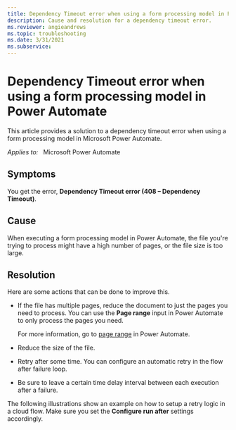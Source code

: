 ```yaml
---
title: Dependency Timeout error when using a form processing model in Power Automate
description: Cause and resolution for a dependency timeout error. 
ms.reviewer: angieandrews
ms.topic: troubleshooting
ms.date: 3/31/2021
ms.subservice: 
---
```


# Dependency Timeout error when using a form processing model in Power Automate

This article provides a solution to a dependency timeout error when using a form processing model in Microsoft Power Automate.

_Applies to:_ &nbsp; Microsoft Power Automate

## Symptoms

You get the error, **Dependency Timeout error (408 – Dependency Timeout)**.

## Cause

When executing a form processing model in Power Automate, the file you're trying to process might have a high number of pages, or the file size is too large.

## Resolution

Here are some actions that can be done to improve this.

- If the file has multiple pages, reduce the document to just the pages you need to process. You can use the **Page range** input in Power Automate to only process the pages you need. 

    For more information, go to [page range](/ai-builder/form-processing-model-in-flow#page-range) in Power Automate.

- Reduce the size of the file.

- Retry after some time. You can configure an automatic retry in the flow after failure loop.

- Be sure to leave a certain time delay interval between each execution after a failure.

The following illustrations show an example on how to setup a retry logic in a cloud flow.
Make sure you set the **Configure run after** settings accordingly.<!--Add illustrations-->

